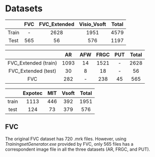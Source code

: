 # Datasets

|       | FVC | FVC_Extended | Visio_Vsoft | Total |
|:-----:|:---:|:------------:|:-----------:|:-----:|
| Train |  -  |     2628     |     1951    |  4579 |
|  Test | 565 |      56      |     576     |  1197 |

|                      |  AR  | AFW | FRGC | PUT | Total |
|:--------------------:|:----:|:---:|:----:|:---:|:-----:|
| FVC_Extended (train) | 1093 |  14 | 1521 |  -  |  2628 |
|  FVC_Extended (test) |  30  |  8  |  18  |  -  |   56  |
|          FVC         |  282 |  -  |  238 |  45 |  565  |

|       | Expotec | MIT | Vsoft | Total |
|:-----:|:-------:|:---:|:-----:|:-----:|
| train |   1113  | 446 |  392  |  1951 |
|  test |   124   |  73 |  379  |  576  |

## FVC

The original FVC dataset has 720 .mrk files. However, using *TrainingsetGenerator.exe* provided by FVC, only 565 files has a correspondent image file in all the three datasets (AR, FRGC, and PUT).

